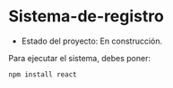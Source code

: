 <h1>Sistema-de-registro</h1>

- Estado del proyecto: En construcción.

Para ejecutar el sistema, debes poner:

```npm install react```
